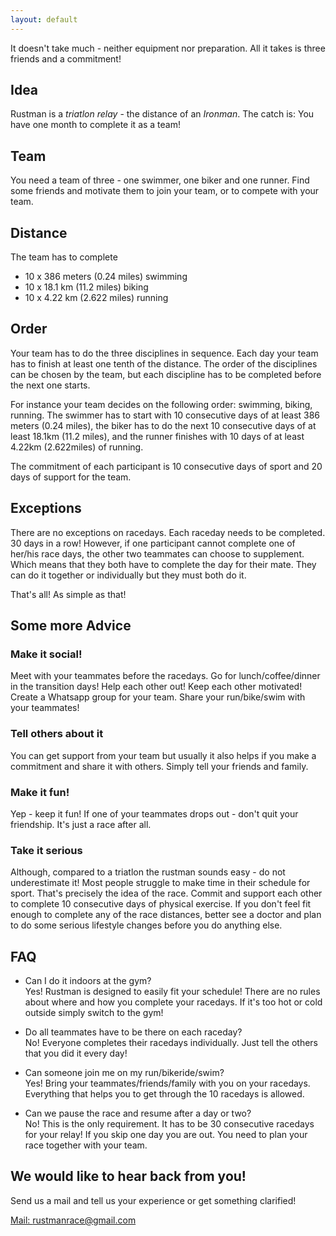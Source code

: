 ```yaml
---
layout: default
---
```


It doesn't take much - neither equipment nor preparation. 
All it takes is three friends and a commitment!

## Idea
Rustman is a _triatlon relay_ - the distance of an _Ironman_. 
The catch is: You have one month to complete it as a team!

## Team
You need a team of three - one swimmer, one biker and one runner. Find some friends and motivate them to join your team, or to compete with your team.

## Distance
The team has to complete 
* 10 x 386 meters (0.24 miles) swimming
* 10 x 18.1 km (11.2 miles) biking
* 10 x 4.22 km (2.622 miles) running

## Order
Your team has to do the three disciplines in sequence. Each day your team has to finish at least one tenth of the distance. 
The order of the disciplines can be chosen by the team, but each discipline has to be completed before the next one starts.

For instance your team decides on the following order: swimming, biking, running. 
The swimmer has to start with 10 consecutive days of at least 386 meters (0.24 miles), the biker has to do the next 10 consecutive days of at least 18.1km (11.2 miles), and the runner finishes with 10 days of at least 4.22km (2.622miles) of running.

The commitment of each participant is 10 consecutive days of sport and 20 days of support for the team.

## Exceptions
There are no exceptions on racedays. Each raceday needs to be completed. 30 days in a row!
However, if one participant cannot complete one of her/his race days, the other two teammates can choose to supplement. Which means that they both have to complete the day for their mate. They can do it together or individually but they must both do it.

That's all! As simple as that!

## Some more Advice
### Make it social! 
Meet with your teammates before the racedays. Go for lunch/coffee/dinner in the transition days! Help each other out! Keep each other motivated! Create a Whatsapp group for your team. Share your run/bike/swim with your teammates!
### Tell others about it
You can get support from your team but usually it also helps if you make a commitment and share it with others. Simply tell your friends and family. 
### Make it fun!
Yep - keep it fun! If one of your teammates drops out - don't quit your friendship. It's just a race after all.
### Take it serious
Although, compared to a triatlon the rustman sounds easy - do not underestimate it!
Most people struggle to make time in their schedule for sport. That's precisely the idea of the race. 
Commit and support each other to complete 10 consecutive days of physical exercise.
If you don't feel fit enough to complete any of the race distances, better see a doctor and plan to do some serious lifestyle changes before you do anything else.

## FAQ
* Can I do it indoors at the gym? <br>
Yes! Rustman is designed to easily fit your schedule! There are no rules about where and how you complete your racedays. If it's too hot or cold outside simply switch to the gym!

* Do all teammates have to be there on each raceday?<br>
No! Everyone completes their racedays individually. Just tell the others that you did it every day!

* Can someone join me on my run/bikeride/swim?<br>
Yes! Bring your teammates/friends/family with you on your racedays. Everything that helps you to get through the 10 racedays is allowed.

* Can we pause the race and resume after a day or two?<br>
No! This is the only requirement. It has to be 30 consecutive racedays for your relay! If you skip one day you are out. You need to plan your race together with your team. 


## We would like to hear back from you!
Send us a mail and tell us your experience or get something clarified! 

[Mail: rustmanrace@gmail.com](mailto:rustmanrace@gmail.com)




